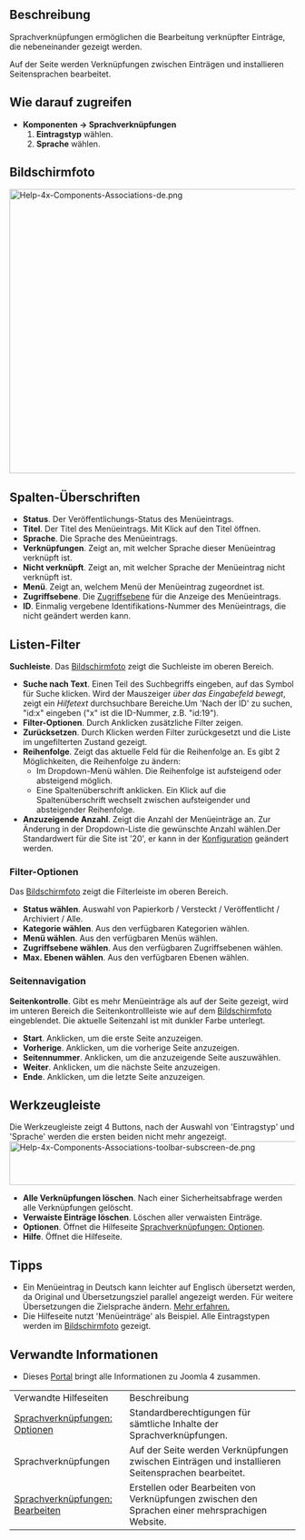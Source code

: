 <!-- Filename: Help4.x:Multilingual_Associations / Display title: Sprachverknüpfungen -->

## Beschreibung

Sprachverknüpfungen ermöglichen die Bearbeitung verknüpfter Einträge,
die nebeneinander gezeigt werden.

Auf der Seite werden Verknüpfungen zwischen Einträgen und installieren
Seitensprachen bearbeitet.

## Wie darauf zugreifen

- **Komponenten **→** Sprachverknüpfungen**
  1.  **Eintragstyp** wählen.
  2.  **Sprache** wählen.

## Bildschirmfoto

<img
src="https://docs.joomla.org/images/thumb/f/f6/Help-4x-Components-Associations-de.png/800px-Help-4x-Components-Associations-de.png"
decoding="async"
srcset="https://docs.joomla.org/images/thumb/f/f6/Help-4x-Components-Associations-de.png/1200px-Help-4x-Components-Associations-de.png 1.5x, https://docs.joomla.org/images/thumb/f/f6/Help-4x-Components-Associations-de.png/1600px-Help-4x-Components-Associations-de.png 2x"
data-file-width="2720" data-file-height="1700" width="800" height="500"
alt="Help-4x-Components-Associations-de.png" />

## Spalten-Überschriften

- **Status**. Der Veröffentlichungs-Status des Menüeintrags.
- **Titel**. Der Titel des Menüeintrags. Mit Klick auf den Titel öffnen.
- **Sprache**. Die Sprache des Menüeintrags.
- **Verknüpfungen**. Zeigt an, mit welcher Sprache dieser Menüeintrag
  verknüpft ist.
- **Nicht verknüpft**. Zeigt an, mit welcher Sprache der Menüeintrag
  nicht verknüpft ist.
- **Menü**. Zeigt an, welchem Menü der Menüeintrag zugeordnet ist.
- **Zugriffsebene**. Die
  [Zugriffsebene](https://docs.joomla.org/Help4.x:Users:_Viewing_Access_Levels/de "Help4.x:Users: Viewing Access Levels/de")
  für die Anzeige des Menüeintrags.
- **ID**. Einmalig vergebene Identifikations-Nummer des Menüeintrags,
  die nicht geändert werden kann.

## Listen-Filter

**Suchleiste**. Das [Bildschirmfoto](#screenshot) zeigt die Suchleiste
im oberen Bereich.

- **Suche nach Text**. Einen Teil des Suchbegriffs eingeben, auf das
  Symbol für Suche klicken. Wird der Mauszeiger *über das Eingabefeld
  bewegt*, zeigt ein *Hilfetext* durchsuchbare Bereiche.Um 'Nach der ID'
  zu suchen, "id:x" eingeben ("x" ist die ID-Nummer, z.B. "id:19").
- **Filter-Optionen**. Durch Anklicken zusätzliche Filter zeigen.
- **Zurücksetzen**. Durch Klicken werden Filter zurückgesetzt und die
  Liste im ungefilterten Zustand gezeigt.
- **Reihenfolge**. Zeigt das aktuelle Feld für die Reihenfolge an. Es
  gibt 2 Möglichkeiten, die Reihenfolge zu ändern:
  - Im Dropdown-Menü wählen. Die Reihenfolge ist aufsteigend oder
    absteigend möglich.
  - Eine Spaltenüberschrift anklicken. Ein Klick auf die
    Spaltenüberschrift wechselt zwischen aufsteigender und absteigender
    Reihenfolge.
- **Anzuzeigende Anzahl**. Zeigt die Anzahl der Menüeinträge an. Zur
  Änderung in der Dropdown-Liste die gewünschte Anzahl wählen.Der
  Standardwert für die Site ist '20', er kann in der
  [Konfiguration](https://docs.joomla.org/Help4.x:Site_Global_Configuration/de#defaultlistlimit "Help4.x:Site Global Configuration/de")
  geändert werden.

### Filter-Optionen

Das [Bildschirmfoto](#screenshot) zeigt die Filterleiste im oberen
Bereich.

- **Status wählen**. Auswahl von Papierkorb / Versteckt / Veröffentlicht
  / Archiviert / Alle.
- **Kategorie wählen**. Aus den verfügbaren Kategorien wählen.
- **Menü wählen**. Aus den verfügbaren Menüs wählen.
- **Zugriffsebene wählen**. Aus den verfügbaren Zugriffsebenen wählen.
- **Max. Ebenen wählen**. Aus den verfügbaren Ebenen wählen.

### Seitennavigation

**Seitenkontrolle**. Gibt es mehr Menüeinträge als auf der Seite
gezeigt, wird im unteren Bereich die Seitenkontrollleiste wie auf dem
[Bildschirmfoto](#screenshot) eingeblendet. Die aktuelle Seitenzahl ist
mit dunkler Farbe unterlegt.

- **Start**. Anklicken, um die erste Seite anzuzeigen.
- **Vorherige**. Anklicken, um die vorherige Seite anzuzeigen.
- **Seitennummer**. Anklicken, um die anzuzeigende Seite auszuwählen.
- **Weiter**. Anklicken, um die nächste Seite anzuzeigen.
- **Ende**. Anklicken, um die letzte Seite anzuzeigen.

## Werkzeugleiste

Die Werkzeugleiste zeigt 4 Buttons, nach der Auswahl von 'Eintragstyp'
und 'Sprache' werden die ersten beiden nicht mehr angezeigt. <img
src="https://docs.joomla.org/images/thumb/4/42/Help-4x-Components-Associations-toolbar-subscreen-de.png/800px-Help-4x-Components-Associations-toolbar-subscreen-de.png"
decoding="async"
srcset="https://docs.joomla.org/images/thumb/4/42/Help-4x-Components-Associations-toolbar-subscreen-de.png/1200px-Help-4x-Components-Associations-toolbar-subscreen-de.png 1.5x, https://docs.joomla.org/images/thumb/4/42/Help-4x-Components-Associations-toolbar-subscreen-de.png/1600px-Help-4x-Components-Associations-toolbar-subscreen-de.png 2x"
data-file-width="2791" data-file-height="269" width="800" height="77"
alt="Help-4x-Components-Associations-toolbar-subscreen-de.png" />

- **Alle Verknüpfungen löschen**. Nach einer Sicherheitsabfrage werden
  alle Verknüpfungen gelöscht.
- **Verwaiste Einträge löschen**. Löschen aller verwaisten Einträge.
- **Optionen**. Öffnet die Hilfeseite [Sprachverknüpfungen:
  Optionen](https://docs.joomla.org/Help4.x:Multilingual_Associations:_Options/de "Help4.x:Multilingual Associations: Options/de").
- **Hilfe**. Öffnet die Hilfeseite.

## Tipps

- Ein Menüeintrag in Deutsch kann leichter auf Englisch übersetzt
  werden, da Original und Übersetzungsziel parallel angezeigt werden.
  Für weitere Übersetzungen die Zielsprache ändern. [Mehr
  erfahren.](https://docs.joomla.org/Help4.x:Multilingual_Associations:_Edit/de "Help4.x:Multilingual Associations: Edit/de")
- Die Hilfeseite nutzt 'Menüeinträge' als Beispiel. Alle Eintragstypen
  werden im [Bildschirmfoto](#screenshot) gezeigt.

## Verwandte Informationen

- Dieses
  [Portal](https://docs.joomla.org/Portal:Joomla_4/de "Portal:Joomla 4/de")
  bringt alle Informationen zu Joomla 4 zusammen.

|                                                                                                                                                        |                                                                                                   |
|--------------------------------------------------------------------------------------------------------------------------------------------------------|---------------------------------------------------------------------------------------------------|
| Verwandte Hilfeseiten                                                                                                                                  | Beschreibung                                                                                      |
| [Sprachverknüpfungen: Optionen](https://docs.joomla.org/Help4.x:Multilingual_Associations:_Options/de "Help4.x:Multilingual Associations: Options/de") | Standardberechtigungen für sämtliche Inhalte der Sprachverknüpfungen.                             |
| <span class="mw-selflink selflink">Sprachverknüpfungen</span>                                                                                          | Auf der Seite werden Verknüpfungen zwischen Einträgen und installieren Seitensprachen bearbeitet. |
| [Sprachverknüpfungen: Bearbeiten](https://docs.joomla.org/Help4.x:Multilingual_Associations:_Edit/de "Help4.x:Multilingual Associations: Edit/de")     | Erstellen oder Bearbeiten von Verknüpfungen zwischen den Sprachen einer mehrsprachigen Website.   |
